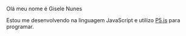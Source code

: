 Olá meu nome é Gisele Nunes

Estou me desenvolvendo na linguagem JavaScript e utilizo [P5.js](https://p5js.org/) para programar.

